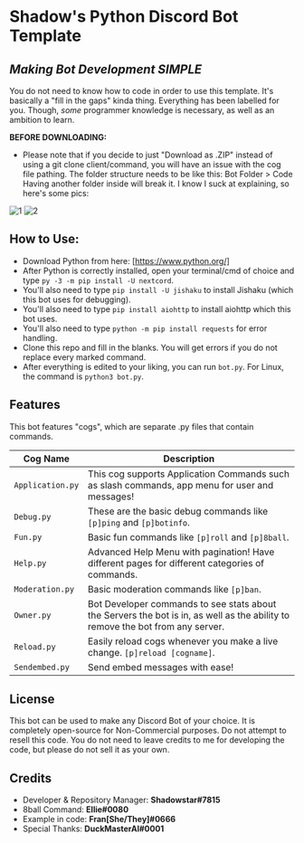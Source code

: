 # Shadow's Python Discord Bot Template
## _Making Bot Development SIMPLE_

You do not need to know how to code in order to use this template.
It's basically a "fill in the gaps" kinda thing. Everything has been labelled for you.
Though, *some* programmer knowledge is necessary, as well as an ambition to learn.

**BEFORE DOWNLOADING:**
- Please note that if you decide to just "Download as .ZIP" instead of using a git clone client/command, you will have an issue with the cog file pathing.
The folder structure needs to be like this: Bot Folder > Code
Having another folder inside will break it. I know I suck at explaining, so here's some pics:

![1](https://is-dumb.today/bCye5xVMF.png)
![2](https://is-dumb.today/LBj0wNPSWo.png)

## How to Use:

- Download Python from here: [https://www.python.org/]
- After Python is correctly installed, open your terminal/cmd of choice and type `py -3 -m pip install -U nextcord`.
- You'll also need to type `pip install -U jishaku` to install Jishaku (which this bot uses for debugging).
- You'll also need to type `pip install aiohttp` to install aiohttp which this bot uses.
- You'll also need to type `python -m pip install requests` for error handling.
- Clone this repo and fill in the blanks. You will get errors if you do not replace every marked command.
- After everything is edited to your liking, you can run `bot.py`. For Linux, the command is `python3 bot.py`.

## Features

This bot features "cogs", which are separate .py files that contain commands.

| Cog Name | Description |
| ------ | ------ |
| `Application.py` | This cog supports Application Commands such as slash commands, app menu for user and messages! |
| `Debug.py` | These are the basic debug commands like `[p]ping` and `[p]botinfo`. |
| `Fun.py` | Basic fun commands like `[p]roll` and `[p]8ball`. |
| `Help.py` | Advanced Help Menu with pagination! Have different pages for different categories of commands. |
| `Moderation.py` | Basic moderation commands like `[p]ban`. |
| `Owner.py` | Bot Developer commands to see stats about the Servers the bot is in, as well as the ability to remove the bot from any server. |
| `Reload.py` | Easily reload cogs whenever you make a live change. `[p]reload [cogname]`. |
| `Sendembed.py` | Send embed messages with ease! |

## License

This bot can be used to make any Discord Bot of your choice. It is completely open-source for Non-Commercial purposes. Do not attempt to resell this code. You do not need to leave credits to me for developing the code, but please do not sell it as your own.

## Credits

- Developer & Repository Manager: **Shadowstar#7815**
- 8ball Command: **Ellie#0080**
- Example in code: **Fran[She/They]#0666**
- Special Thanks: **DuckMasterAl#0001**
